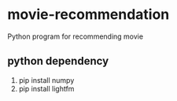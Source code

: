 # movie-recommendation
Python program for recommending movie 

python dependency
---

1. pip install numpy
2. pip install lightfm

